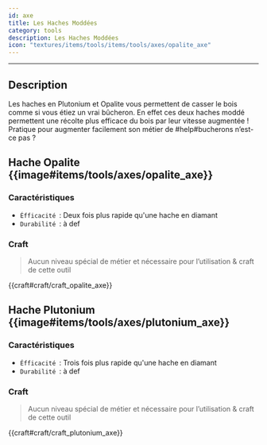 ```yaml
---
id: axe
title: Les Haches Moddées
category: tools
description: Les Haches Moddées
icon: "textures/items/tools/items/tools/axes/opalite_axe"
---
```

___
## Description

Les haches en Plutonium et Opalite vous permettent de casser le bois comme si vous étiez un vrai bûcheron. 
En effet ces deux haches moddé permettent une récolte plus efficace du bois par leur vitesse augmentée ! 
Pratique pour augmenter facilement son métier de #help#bucherons n’est-ce pas ? 

## Hache Opalite {{image#items/tools/axes/opalite_axe}}

### Caractéristiques

- ``Éfficacité ``: Deux fois plus rapide qu'une hache en diamant 
- ``Durabilité ``: à def 

### Craft 

> Aucun niveau spécial de métier et nécessaire pour l’utilisation & craft de cette outil

{{craft#craft/craft_opalite_axe}} 

## Hache Plutonium {{image#items/tools/axes/plutonium_axe}}

### Caractéristiques

- ``Éfficacité ``: Trois fois plus rapide qu'une hache en diamant 
- ``Durabilité ``: à def 

### Craft 

> Aucun niveau spécial de métier et nécessaire pour l’utilisation & craft de cette outil

{{craft#craft/craft_plutonium_axe}} 

